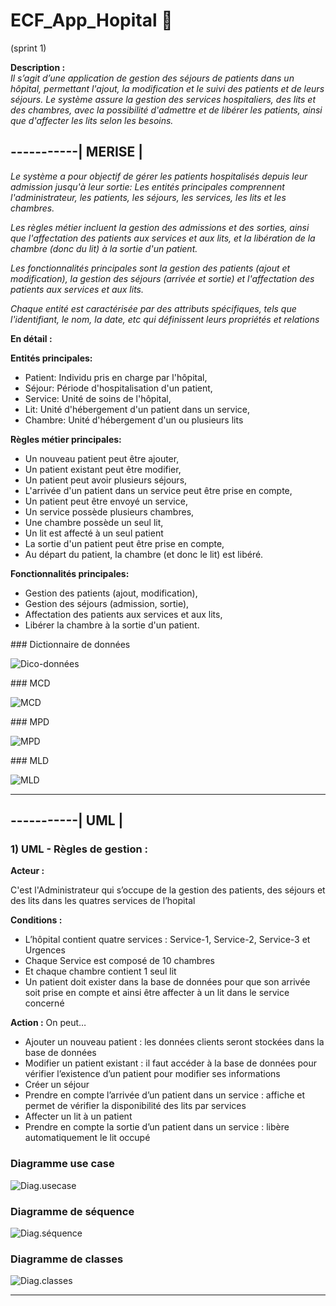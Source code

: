 # **ECF_App_Hopital** 🏥

(sprint 1)

**Description :**\
_Il s’agit d’une application de gestion des séjours de patients dans un hôpital, permettant l'ajout, la modification et le suivi des patients et de leurs séjours. Le système assure la gestion des services hospitaliers, des lits et des chambres, avec la possibilité d'admettre et de libérer les patients, ainsi que d'affecter les lits selon les besoins._

## **-----------| MERISE |**

_Le système a pour objectif de gérer les patients hospitalisés depuis leur admission jusqu'à leur sortie:_
_Les entités principales comprennent l'administrateur, les patients, les séjours, les services, les lits et les chambres._

_Les règles métier incluent la gestion des admissions et des sorties, ainsi que l'affectation des patients aux services et aux lits, et la libération de la chambre (donc du lit) à la sortie d'un patient._

_Les fonctionnalités principales sont la gestion des patients (ajout et modification), la gestion des séjours (arrivée et sortie) et l'affectation des patients aux services et aux lits._

_Chaque entité est caractérisée par des attributs spécifiques, tels que l'identifiant, le nom, la date, etc qui définissent leurs propriétés et relations_

**En détail :**

**Entités principales:**

- Patient: Individu pris en charge par l'hôpital,
- Séjour: Période d'hospitalisation d'un patient,
- Service: Unité de soins de l'hôpital,
- Lit: Unité d'hébergement d'un patient dans un service,
- Chambre: Unité d'hébergement d'un ou plusieurs lits

**Règles métier principales:**

- Un nouveau patient peut être ajouter,
- Un patient existant peut être modifier,
- Un patient peut avoir plusieurs séjours,
- L'arrivée d'un patient dans un service peut être prise en compte,
- Un patient peut être envoyé un service,
- Un service possède plusieurs chambres,
- Une chambre possède un seul lit,
- Un lit est affecté à un seul patient
- La sortie d'un patient peut être prise en compte,
- Au départ du patient, la chambre (et donc le lit) est libéré.

**Fonctionnalités principales:**

- Gestion des patients (ajout, modification),
- Gestion des séjours (admission, sortie),
- Affectation des patients aux services et aux lits,
- Libérer la chambre à la sortie d'un patient.

### Dictionnaire de données

![Dico-données](./Merise/Dictionnaire_de_donnees.png)

### MCD

![MCD](./Merise/MCD.png)

### MPD

![MPD](./Merise/MPD.png)

### MLD

![MLD](./Merise/MLD.png)

---

## **-----------| UML |**

### 1) UML - Règles de gestion :

**Acteur :**

C'est l'Administrateur qui s’occupe de la gestion des patients, des séjours et des lits dans les quatres services de l’hopital

**Conditions :**

- L’hôpital contient quatre services : Service-1, Service-2, Service-3 et Urgences
- Chaque Service est composé de 10 chambres
- Et chaque chambre contient 1 seul lit
- Un patient doit exister dans la base de données pour que son arrivée soit prise en compte et ainsi être affecter à un lit dans le service concerné

**Action :**
On peut…

- Ajouter un nouveau patient : les données clients seront stockées dans la base de données
- Modifier un patient existant : il faut accéder à la base de données pour vérifier l’existence d’un patient pour modifier ses informations
- Créer un séjour
- Prendre en compte l’arrivée d’un patient dans un service : affiche et permet de vérifier la disponibilité des lits par services
- Affecter un lit à un patient
- Prendre en compte la sortie d’un patient dans un service : libère automatiquement le lit occupé

### Diagramme use case

![Diag.usecase](./Uml/ECF_App_Hopital-Use%20case.drawio.png)

### Diagramme de séquence

![Diag.séquence](./Uml/ECF_App_Hopital-Diagramme%20de%20séquence.drawio.png)

### Diagramme de classes

![Diag.classes](./Uml/ECF_App_Hopital-Diagramme%20de%20classes.drawio.png)

---

